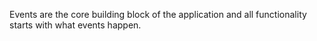 Events are the core building block of the application and all functionality starts with what events happen.
